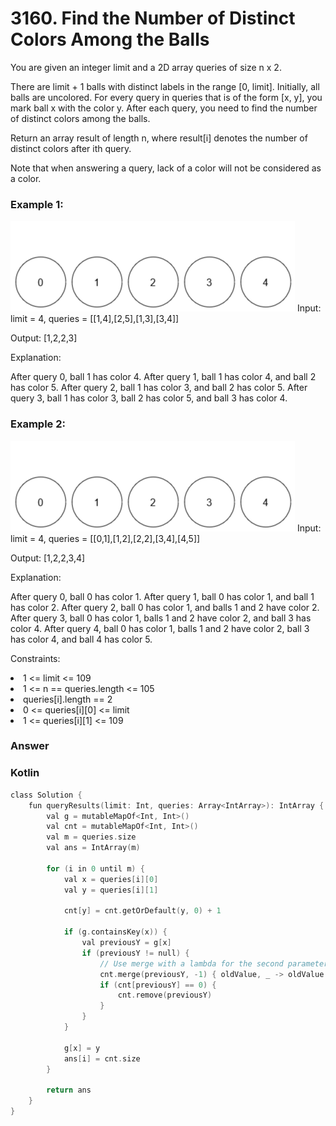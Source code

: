<h1>3160. Find the Number of Distinct Colors Among the Balls</h1>

You are given an integer limit and a 2D array queries of size n x 2.

There are limit + 1 balls with distinct labels in the range [0, limit]. Initially, all balls are uncolored. For every query in queries that is of the form [x, y], you mark ball x with the color y. After each query, you need to find the number of distinct colors among the balls.

Return an array result of length n, where result[i] denotes the number of distinct colors after ith query.

Note that when answering a query, lack of a color will not be considered as a color.

 

<h3>Example 1:</h3>
<img src="ezgifcom-crop.gif">
Input: limit = 4, queries = [[1,4],[2,5],[1,3],[3,4]]

Output: [1,2,2,3]

Explanation:



After query 0, ball 1 has color 4.
After query 1, ball 1 has color 4, and ball 2 has color 5.
After query 2, ball 1 has color 3, and ball 2 has color 5.
After query 3, ball 1 has color 3, ball 2 has color 5, and ball 3 has color 4.
<h3>Example 2:</h3>
<img src="ezgifcom-crop2.gif">
Input: limit = 4, queries = [[0,1],[1,2],[2,2],[3,4],[4,5]]

Output: [1,2,2,3,4]

Explanation:



After query 0, ball 0 has color 1.
After query 1, ball 0 has color 1, and ball 1 has color 2.
After query 2, ball 0 has color 1, and balls 1 and 2 have color 2.
After query 3, ball 0 has color 1, balls 1 and 2 have color 2, and ball 3 has color 4.
After query 4, ball 0 has color 1, balls 1 and 2 have color 2, ball 3 has color 4, and ball 4 has color 5.
 

Constraints:

<li>1 <= limit <= 109</li>
<li>1 <= n == queries.length <= 105</li>
<li>queries[i].length == 2</li>
<li>0 <= queries[i][0] <= limit</li>
<li>1 <= queries[i][1] <= 109</li>

<h3>Answer</h3>
<h3>Kotlin</h3>

```c
class Solution {
    fun queryResults(limit: Int, queries: Array<IntArray>): IntArray {
        val g = mutableMapOf<Int, Int>()
        val cnt = mutableMapOf<Int, Int>()
        val m = queries.size
        val ans = IntArray(m)

        for (i in 0 until m) {
            val x = queries[i][0]
            val y = queries[i][1]

            cnt[y] = cnt.getOrDefault(y, 0) + 1
            
            if (g.containsKey(x)) {
                val previousY = g[x]
                if (previousY != null) {
                    // Use merge with a lambda for the second parameter
                    cnt.merge(previousY, -1) { oldValue, _ -> oldValue + (-1) }
                    if (cnt[previousY] == 0) {
                        cnt.remove(previousY)
                    }
                }
            }

            g[x] = y
            ans[i] = cnt.size
        }

        return ans
    }
}

```
